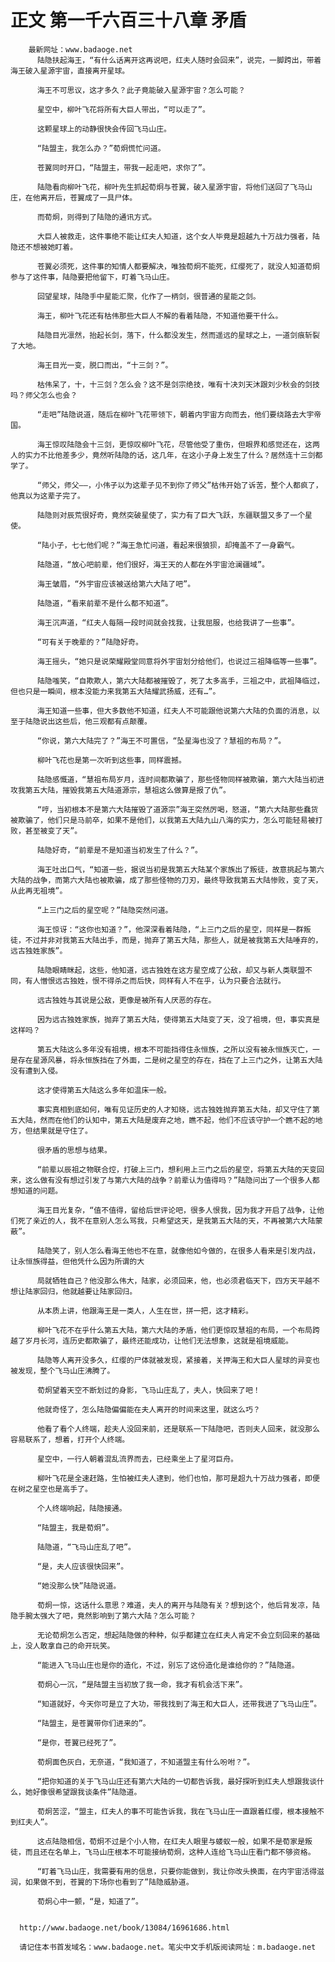 # 正文 第一千六百三十八章 矛盾
        最新网址：www.badaoge.net
          陆隐扶起海王，“有什么话离开这再说吧，红夫人随时会回来”，说完，一脚跨出，带着海王破入星源宇宙，直接离开星球。
      
          海王不可思议，这才多久？此子竟能破入星源宇宙？怎么可能？
      
          星空中，柳叶飞花将所有大巨人带出，“可以走了”。
      
          这颗星球上的动静很快会传回飞马山庄。
      
          “陆盟主，我怎么办？”荀炯慌忙问道。
      
          苍翼同时开口，“陆盟主，带我一起走吧，求你了”。
      
          陆隐看向柳叶飞花，柳叶先生抓起荀炯与苍翼，破入星源宇宙，将他们送回了飞马山庄，在他离开后，苍翼成了一具尸体。
      
          而荀炯，则得到了陆隐的通讯方式。
      
          大巨人被救走，这件事绝不能让红夫人知道，这个女人毕竟是超越九十万战力强者，陆隐还不想被她盯着。
      
          苍翼必须死，这件事的知情人都要解决，唯独荀炯不能死，红缨死了，就没人知道荀炯参与了这件事，陆隐要把他留下，盯着飞马山庄。
      
          回望星球，陆隐手中星能汇聚，化作了一柄剑，很普通的星能之剑。
      
          海王，柳叶飞花还有枯伟那些大巨人不解的看着陆隐，不知道他要干什么。
      
          陆隐目光凛然，抬起长剑，落下，什么都没发生，然而遥远的星球之上，一道剑痕斩裂了大地。
      
          海王目光一变，脱口而出，“十三剑？”。
      
          枯伟呆了，十，十三剑？怎么会？这不是剑宗绝技，唯有十决刘天沐跟刘少秋会的剑技吗？师父怎么也会？
      
          “走吧”陆隐说道，随后在柳叶飞花带领下，朝着内宇宙方向而去，他们要绕路去大宇帝国。
      
          海王惊叹陆隐会十三剑，更惊叹柳叶飞花，尽管他受了重伤，但眼界和感觉还在，这两人的实力不比他差多少，竟然听陆隐的话，这几年，在这小子身上发生了什么？居然连十三剑都学了。
      
          “师父，师父——，小伟子以为这辈子见不到你了师父”枯伟开始了诉苦，整个人都疯了，他真以为这辈子完了。
      
          陆隐则对辰荒很好奇，竟然突破星使了，实力有了巨大飞跃，东疆联盟又多了一个星使。
      
          “陆小子，七七他们呢？”海王急忙问道，看起来很狼狈，却掩盖不了一身霸气。
      
          陆隐道，“放心吧前辈，他们很好，海王天的人都在外宇宙沧澜疆域”。
      
          海王皱眉，“外宇宙应该被送给第六大陆了吧”。
      
          陆隐道，“看来前辈不是什么都不知道”。
      
          海王沉声道，“红夫人每隔一段时间就会找我，让我屈服，也给我讲了一些事”。
      
          “可有关于晚辈的？”陆隐好奇。
      
          海王摇头，“她只是说荣耀殿堂同意将外宇宙划分给他们，也说过三祖降临等一些事”。
      
          陆隐嗤笑，“自欺欺人，第六大陆都被摧毁了，死了太多高手，三祖之中，武祖降临过，但也只是一瞬间，根本没能力来我第五大陆耀武扬威，还有…”。
      
          海王知道一些事，但大多数他不知道，红夫人不可能跟他说第六大陆的负面的消息，以至于陆隐说出这些后，他三观都有点颠覆。
      
          “你说，第六大陆完了？”海王不可置信，“坠星海也没了？慧祖的布局？”。
      
          柳叶飞花也是第一次听到这些事，同样震撼。
      
          陆隐感慨道，“慧祖布局岁月，连时间都欺骗了，那些怪物同样被欺骗，第六大陆当初进攻我第五大陆，摧毁我第五大陆道源宗，慧祖这么做算是报了仇”。
      
          “哼，当初根本不是第六大陆摧毁了道源宗”海王突然厉喝，怒道，“第六大陆那些蠢货被欺骗了，他们只是马前卒，如果不是他们，以我第五大陆九山八海的实力，怎么可能轻易被打败，甚至被变了天”。
      
          陆隐好奇，“前辈是不是知道当初发生了什么？”。
      
          海王吐出口气，“知道一些，据说当初是我第五大陆某个家族出了叛徒，故意挑起与第六大陆的战争，而第六大陆也被欺骗，成了那些怪物的刀刃，最终导致我第五大陆惨败，变了天，从此再无祖境”。
      
          “上三门之后的星空呢？”陆隐突然问道。
      
          海王惊讶：“这你也知道？”，他深深看着陆隐，“上三门之后的星空，同样是一群叛徒，不过并非对我第五大陆出手，而是，抛弃了第五大陆，那些人，就是被我第五大陆唾弃的，远古独姓家族”。
      
          陆隐眼睛眯起，这些，他知道，远古独姓在这方星空成了公敌，却又与新人类联盟不同，有人憎恨远古独姓，恨不得杀之而后快，同样有人不在乎，认为只要合法就行。
      
          远古独姓与其说是公敌，更像是被所有人厌恶的存在。
      
          因为远古独姓家族，抛弃了第五大陆，使得第五大陆变了天，没了祖境，但，事实真是这样吗？
      
          第五大陆这么多年没有祖境，根本不可能挡得住永恒族，之所以没有被永恒族灭亡，一是存在星源风暴，将永恒族挡在了外面，二是树之星空的存在，挡在了上三门之外，让第五大陆没有遭到入侵。
      
          这才使得第五大陆这么多年如温床一般。
      
          事实真相到底如何，唯有见证历史的人才知晓，远古独姓抛弃第五大陆，却又守住了第五大陆，然而在他们的认知中，第五大陆是废弃之地，瞧不起，他们不应该守护一个瞧不起的地方，但结果就是守住了。
      
          很矛盾的思想与结果。
      
          “前辈以辰祖之物联合焢，打破上三门，想利用上三门之后的星空，将第五大陆的天变回来，这么做有没有想过引发了与第六大陆的战争？前辈认为值得吗？”陆隐问出了一个很多人都想知道的问题。
      
          海王目光复杂，“值不值得，留给后世评论吧，很多人恨我，因为我才开启了战争，让他们死了亲近的人，我不在意别人怎么骂我，只希望这天，是我第五大陆的天，不再被第六大陆蒙蔽”。
      
          陆隐笑了，别人怎么看海王他也不在意，就像他如今做的，在很多人看来是引发内战，让永恒族得益，但他凭什么因为所谓的大
      
          局就牺牲自己？他没那么伟大，陆家，必须回来，他，也必须君临天下，四方天平越不想让陆家回归，他就越要让陆家回归。
      
          从本质上讲，他跟海王是一类人，人生在世，拼一把，这才精彩。
      
          柳叶飞花不在乎什么第五大陆，第六大陆的矛盾，他们更惊叹慧祖的布局，一个布局跨越了岁月长河，连历史都欺骗了，最终还能成功，让他们无法想象，这就是祖境威能。
      
          陆隐等人离开没多久，红缨的尸体就被发现，紧接着，关押海王和大巨人星球的异变也被发现，整个飞马山庄沸腾了。
      
          荀炯望着天空不断划过的身影，飞马山庄乱了，夫人，快回来了吧！
      
          他就奇怪了，怎么陆隐偏偏能在夫人离开的时间来这里，就这么巧？
      
          他看了看个人终端，趁夫人没回来前，还是联系一下陆隐吧，否则夫人回来，就没那么容易联系了，想着，打开个人终端。
      
          星空中，一行人朝着混乱流界而去，已经乘坐上了星河巨舟。
      
          柳叶飞花是全速赶路，生怕被红夫人逮到，他们也怕，那可是超九十万战力强者，即便在树之星空也是高手了。
      
          个人终端响起，陆隐接通。
      
          “陆盟主，我是荀炯”。
      
          陆隐道，“飞马山庄乱了吧”。
      
          “是，夫人应该很快回来”。
      
          “她没那么快”陆隐说道。
      
          荀炯一惊，这话什么意思？难道，夫人的离开与陆隐有关？想到这个，他后背发凉，陆隐手腕太强大了吧，竟然影响到了第六大陆？怎么可能？
      
          无论荀炯怎么否定，想起陆隐做的种种，似乎都建立在红夫人肯定不会立刻回来的基础上，没人敢拿自己的命开玩笑。
      
          “能进入飞马山庄也是你的造化，不过，别忘了这份造化是谁给你的？”陆隐道。
      
          荀炯心一沉，“是陆盟主当初放了我一命，我才有机会活下来”。
      
          “知道就好，今天你可是立了大功，带我找到了海王和大巨人，还带我进了飞马山庄”。
      
          “陆盟主，是苍翼带你们进来的”。
      
          “是你，苍翼已经死了”。
      
          荀炯面色灰白，无奈道，“我知道了，不知道盟主有什么吩咐？”。
      
          “把你知道的关于飞马山庄还有第六大陆的一切都告诉我，最好探听到红夫人想跟我谈什么，她好像很希望跟我谈条件”陆隐道。
      
          荀炯苦涩，“盟主，红夫人的事不可能告诉我，我在飞马山庄一直跟着红缨，根本接触不到红夫人”。
      
          这点陆隐相信，荀炯不过是个小人物，在红夫人眼里与蝼蚁一般，如果不是荀家是叛徒，而且还在名单上，飞马山庄根本不可能接纳荀炯，这种人连给飞马山庄看门都不够资格。
      
          “盯着飞马山庄，我需要有用的信息，只要你能做到，我让你改头换面，在内宇宙活得滋润，如果做不到，苍翼的下场你也看到了”陆隐威胁道。
      
          荀炯心中一颤，“是，知道了”。
      
      
      http://www.badaoge.net/book/13084/16961686.html
      
      请记住本书首发域名：www.badaoge.net。笔尖中文手机版阅读网址：m.badaoge.net